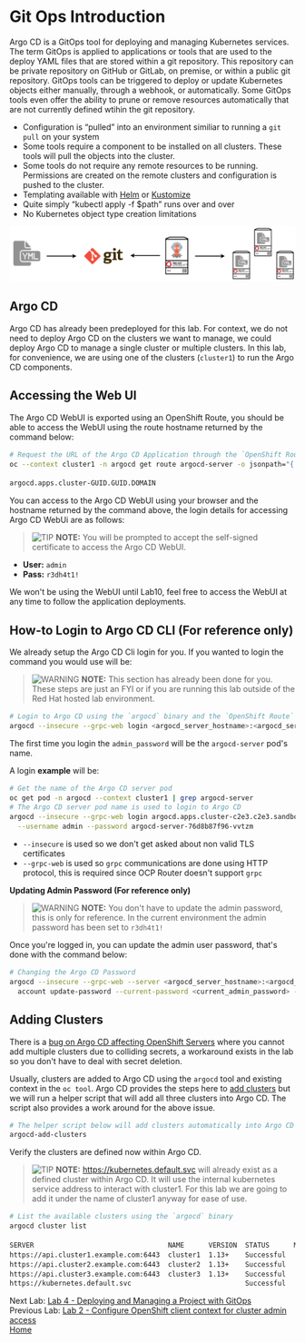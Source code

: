 <a id="markdown-argocd-deployment" name="argocd-introduction"></a>
# Git Ops Introduction
Argo CD is a GitOps tool for deploying and managing Kubernetes services. The term GitOps is applied to applications or tools that are used to the deploy YAML files that are stored within a git repository. This repository can be private repository on GitHub or GitLab, on premise, or within a public git repository.  GitOps tools can be triggered to deploy or update Kubernetes objects either manually, through a webhook, or automatically. Some GitOps tools even offer the ability to prune or remove resources automatically that are not currently defined wtihin the git repository.

* Configuration is “pulled” into an environment similiar to running a `git pull` on your system
* Some tools require a component to be installed on all clusters. These tools will pull the objects into the cluster.
* Some tools do not require any remote resources to be running. Permissions are created on the remote clusters and configuration is pushed to the cluster.
* Templating available with [Helm](https://helm.sh/) or [Kustomize](https://kustomize.io/)
* Quite simply “kubectl apply -f $path” runs over and over
* No Kubernetes object type creation limitations

![GitOps](assets/gitops.png)

<a id="markdown-deploy-argocd" name="deploy-argocd"></a>
## Argo CD 
Argo CD has already been predeployed for this lab. For context, we do not need to deploy Argo CD on the clusters we want to manage, we could deploy Argo CD to manage a single cluster or multiple clusters. In this lab, for convenience, we are using one of the clusters (`cluster1`) to run the Argo CD components.


<a id="markdown-accessing-the-web-ui" name="accessing-the-web-ui"></a>
## Accessing the Web UI

The Argo CD WebUI is exported using an OpenShift Route, you should be able to access the WebUI using the route hostname
returned by the command below:

~~~sh
# Request the URL of the Argo CD Application through the `OpenShift Route`
oc --context cluster1 -n argocd get route argocd-server -o jsonpath="{.status.ingress[*].host}{\"\n\"}"

argocd.apps.cluster-GUID.GUID.DOMAIN
~~~

You can access to the Argo CD WebUI using your browser and the hostname returned by the command above, the login details for accessing Argo CD WebUi are as follows:

> ![TIP](assets/tip-icon.png) **NOTE:** You will be prompted to accept the self-signed certificate to access the Argo CD WebUI.

* **User:** `admin`
* **Pass:** `r3dh4t1!`

We won't be using the WebUI until Lab10, feel free to access the WebUI at any time to follow the application deployments.

<a id="markdown-how-to-login-to-Argo-CD-cli" name="how-to-login-to-Argo-CD-cli"></a>
## How-to Login to Argo CD CLI (For reference only)

We already setup the Argo CD Cli login for you. If you wanted to login the command you would use will be:

> ![WARNING](assets/warning-icon.png) **NOTE:** This section has already been done for you. These steps are just an FYI or if you are running this lab outside of the Red Hat hosted lab environment.

~~~sh
# Login to Argo CD using the `argocd` binary and the `OpenShift Route`
argocd --insecure --grpc-web login <argocd_server_hostname>:<argocd_server_port> --username admin --password <admin_password>
~~~

The first time you login the `admin_password` will be the `argocd-server` pod's name. 

A login **example** will be:

~~~sh
# Get the name of the Argo CD server pod
oc get pod -n argocd --context cluster1 | grep argocd-server
# The Argo CD server pod name is used to login to Argo CD
argocd --insecure --grpc-web login argocd.apps.cluster-c2e3.c2e3.sandbox60.opentlc.com:443 \
  --username admin --password argocd-server-76d8b87f96-vvtzm
~~~

* `--insecure` is used so we don't get asked about non valid TLS certificates
* `--grpc-web` is used so `grpc` communications are done using HTTP protocol, this is required since OCP Router doesn't support `grpc`

**Updating Admin Password (For reference only)**

> ![WARNING](assets/warning-icon.png) **NOTE:** You don't have to update the admin password, this is only for reference. In the current environment the admin password has been set to `r3dh4t1!`

Once you're logged in, you can update the admin user password, that's done with the command below:

~~~sh
# Changing the Argo CD Password
argocd --insecure --grpc-web --server <argocd_server_hostname>:<argocd_server_port> \
  account update-password --current-password <current_admin_password> --new-password <new_admin_password>
~~~

<a id="markdown-adding-clusters" name="adding-clusters"></a>
## Adding Clusters
There is a [bug on Argo CD affecting OpenShift Servers](https://github.com/argoproj/argo-cd/issues/1761) where you cannot add multiple clusters due to colliding secrets, a workaround exists in the lab so you don't have to deal with secret deletion.

Usually, clusters are added to Argo CD using the `argocd` tool and existing context in the `oc tool`. Argo CD provides the steps here to [add clusters](https://github.com/argoproj/argo-cd/blob/master/docs/getting_started.md#5-register-a-cluster-to-deploy-apps-to-optional) but we will run a helper script that will add all three clusters into Argo CD. The script also provides a work around for the above issue.

~~~sh
# The helper script below will add clusters automatically into Argo CD for you
argocd-add-clusters
~~~

Verify the clusters are defined now within Argo CD.
> ![TIP](assets/tip-icon.png) **NOTE:** https://kubernetes.default.svc will already exist as a defined cluster within Argo CD. It will use the internal kubernetes service address to interact with cluster1. For this lab we are going to add it under the name of cluster1 anyway for ease of use.

~~~sh
# List the available clusters using the `argocd` binary
argocd cluster list

SERVER                                 NAME      VERSION  STATUS      MESSAGE
https://api.cluster1.example.com:6443  cluster1  1.13+    Successful         
https://api.cluster2.example.com:6443  cluster2  1.13+    Successful         
https://api.cluster3.example.com:6443  cluster3  1.13+    Successful         
https://kubernetes.default.svc                            Successful         
~~~

Next Lab: [Lab 4 - Deploying and Managing a Project with GitOps](./4.md)<br>
Previous Lab: [Lab 2 - Configure OpenShift client context for cluster admin access](./2.md)<br>
[Home](./README.md)
